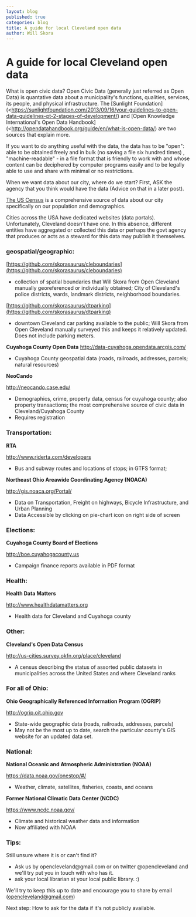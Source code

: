 ```yaml
---
layout: blog
published: true
categories: blog
title: A guide for local Cleveland open data
author: Will Skora
---
```


# A guide for local Cleveland open data

What is open civic data? Open Civic Data (generally just referred as Open Data) is quantative data about a municipality's functions, qualities, services, its people, and physical infrastructure. The [Sunlight Foundation](<https://sunlightfoundation.com/2013/09/16/your-guidelines-to-open-data-guidelines-pt-2-stages-of-development/) and [Open Knowledge International's Open Data Handbook](<http://opendatahandbook.org/guide/en/what-is-open-data/) are two sources that explain more.


If you want to do anything useful with the data, the data has to be "open": able to be obtained freely and in bulk (no saving a file six hundred times) , "machine-readable" - in a file format that is friendly to work with and whose content can be deciphered by computer programs easily and to be legally able to use and share with minimal or no restrictions.


When we want data about our city, where do we start? First, ASK the agency that you think would have the data (Advice on that in a later post).


[The US Census](https://www.census.gov/data.html) is a comprehensive source of data about our city specifically on our population and demographics.


Cities across the USA have dedicated websites (data portals). Unfortunately, Cleveland doesn't have one. In this absence, different entities have aggregated or collected this data or perhaps the govt agency that produces or acts as a steward for this data may publish it themselves.


<h3>geospatial/geographic:</h3>

[https://github.com/skorasaurus/cleboundaries](https://github.com/skorasaurus/cleboundaries)
*  collection of spatial boundaries that Will Skora from Open Cleveland manually georeferenced or individually obtained;
City of Cleveland's police districts, wards, landmark districts, neighborhood boundaries.

[https://github.com/skorasaurus/dtparking](https://github.com/skorasaurus/dtparking)
* downtown Cleveland car parking available to the public; Will Skora from Open Cleveland manually surveyed this and keeps it relatively updated. Does not include parking meters.

**Cuyahoga County Open Data**
<http://data-cuyahoga.opendata.arcgis.com/>
* Cuyahoga County geospatial data (roads, railroads, addresses, parcels; natural resources)

**NeoCando**

<http://neocando.case.edu/>
* Demographics, crime, property data, census for cuyahoga county; also property transactions; the most comprehensive source of civic data in Cleveland/Cuyahoga County
* Requires registration


<h3>Transportation:</h3>

**RTA**

<http://www.riderta.com/developers>
* Bus and subway routes and locations of stops; in GTFS format;

**Northeast Ohio Areawide Coordinating Agency (NOACA)**

<http://gis.noaca.org/Portal/>
* Data on Transportation, Freight on highways, Bicycle Infrastructure, and Urban Planning
* Data Accessible by clicking on pie-chart icon on right side of screen


<h3>Elections:</h3>

**Cuyahoga County Board of Elections**

<http://boe.cuyahogacounty.us>
* Campaign finance reports available in PDF format


<h3>Health:</h3>

**Health Data Matters**

<http://www.healthdatamatters.org>
* Health data for Cleveland and Cuyahoga county


<h3>Other:</h3>

**Cleveland's Open Data Census**

<http://us-cities.survey.okfn.org/place/cleveland>
* A census describing the status of assorted public datasets in municipalities across the United States and where Cleveland ranks


<h3>For all of Ohio:</h3>

**Ohio Geographically Referenced Information Program (OGRIP)**

<http://ogrip.oit.ohio.gov>
* State-wide geographic data (roads, railroads, addresses, parcels)
* May not be the most up to date, search the particular county's GIS website for an updated data set.


<h3>National:</h3>

**National Oceanic and Atmospheric Administration (NOAA)**

 <https://data.noaa.gov/onestop/#/>
* Weather, climate, satellites, fisheries, coasts, and oceans

 **Former National Climatic Data Center (NCDC)**

 <https://www.ncdc.noaa.gov/>
* Climate and historical weather data and information
* Now affiliated with NOAA


<h3>Tips:</h3>

Still unsure where it is or can't find it?
<ul>
<li>Ask us by opencleveland@gmail.com or on twitter @opencleveland and we'll try put you in touch with who has it.</li>
<li> ask your local librarian at your local public library. :)  </li>

</ul>

We'll try to keep this up to date and encourage you to share by email (opencleveland@gmail.com)


Next step: How to ask for the data if it's not publicly available.
